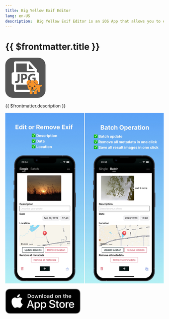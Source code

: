 ```yaml
---
title: Big Yellow Exif Editor
lang: en-US
description:  Big Yellow Exif Editor is an iOS App that allows you to edit or remove photo Exif data, including descriptions, dates, and locations. It also offers bulk editing capabilities for your convenience.
---
```


# {{ $frontmatter.title }}

<p />

<img src="./assets/exif-editor-app-icon.png" style="width: 128px; border-radius: 24px;">

{{ $frontmatter.description }}

![Big Yellow Exif Editor screenshots](assets/f5044064a6fa8d687dea8068338820ed4b34506e887f8faa012cacc78f716846.jpeg)

[![Download on the App Store](./assets/Download_on_the_App_Store_Badge_US-UK_RGB_blk_092917.svg)](https://apps.apple.com/us/app/big-yellow-exif-editor/id6499577312)
